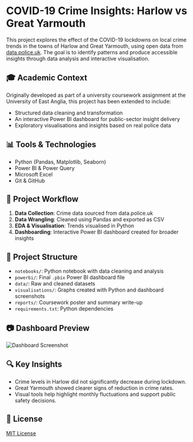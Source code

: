 # COVID-19 Crime Insights: Harlow vs Great Yarmouth

This project explores the effect of the COVID-19 lockdowns on local crime trends in the towns of Harlow and Great Yarmouth, using open data from [data.police.uk](https://data.police.uk). The goal is to identify patterns and produce accessible insights through data analysis and interactive visualisation.

## 🎓 Academic Context

Originally developed as part of a university coursework assignment at the University of East Anglia, this project has been extended to include:
- Structured data cleaning and transformation
- An interactive Power BI dashboard for public-sector insight delivery
- Exploratory visualisations and insights based on real police data

## 📊 Tools & Technologies
- Python (Pandas, Matplotlib, Seaborn)
- Power BI & Power Query
- Microsoft Excel
- Git & GitHub

## 🧪 Project Workflow
1. **Data Collection**: Crime data sourced from data.police.uk
2. **Data Wrangling**: Cleaned using Pandas and exported as CSV
3. **EDA & Visualisation**: Trends visualised in Python
4. **Dashboarding**: Interactive Power BI dashboard created for broader insights

## 📁 Project Structure

- `notebooks/`: Python notebook with data cleaning and analysis
- `powerbi/`: Final `.pbix` Power BI dashboard file
- `data/`: Raw and cleaned datasets
- `visualisations/`: Graphs created with Python and dashboard screenshots
- `reports/`: Coursework poster and summary write-up
- `requirements.txt`: Python dependencies

## 📷 Dashboard Preview
![Dashboard Screenshot](visualisations/dashboard_screenshot.png)

## 🔍 Key Insights
- Crime levels in Harlow did not significantly decrease during lockdown.
- Great Yarmouth showed clearer signs of reduction in crime rates.
- Visual tools help highlight monthly fluctuations and support public safety decisions.

## 📘 License
[MIT License](LICENSE)
